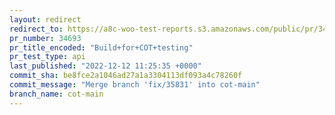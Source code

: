 ```yaml
---
layout: redirect
redirect_to: https://a8c-woo-test-reports.s3.amazonaws.com/public/pr/34693/api/index.html
pr_number: 34693
pr_title_encoded: "Build+for+COT+testing"
pr_test_type: api
last_published: "2022-12-12 11:25:35 +0000"
commit_sha: be8fce2a1046ad27a1a3304113df093a4c78260f
commit_message: "Merge branch 'fix/35831' into cot-main"
branch_name: cot-main
---
```

